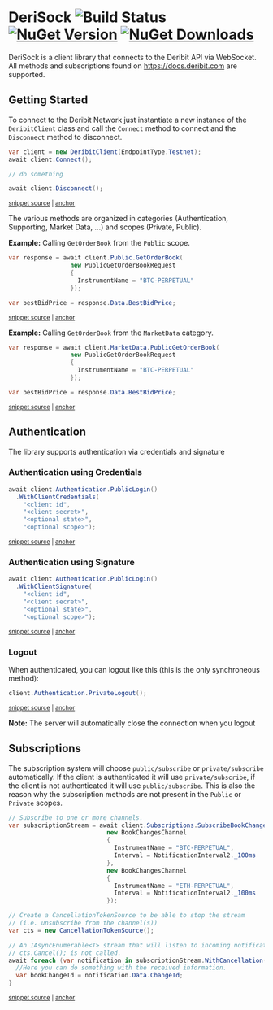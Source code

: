 <!--
GENERATED FILE - DO NOT EDIT
This file was generated by [MarkdownSnippets](https://github.com/SimonCropp/MarkdownSnippets).
Source File: /README.source.md
To change this file edit the source file and then run MarkdownSnippets.
-->

# DeriSock ![Build Status](https://github.com/psollberger/DeriSock/actions/workflows/DeriSock_BuildTest.yml/badge.svg)  [![NuGet Version](http://img.shields.io/nuget/v/DeriSock.svg?style=flat)](https://www.nuget.org/packages/DeriSock/) [![NuGet Downloads](https://img.shields.io/nuget/dt/DeriSock.svg)](https://www.nuget.org/packages/DeriSock/)

DeriSock is a client library that connects to the Deribit API via WebSocket.  
All methods and subscriptions found on https://docs.deribit.com are supported.

## Getting Started

To connect to the Deribit Network just instantiate a new instance of the `DeribitClient` class and call the `Connect` method to connect and the `Disconnect` method to disconnect.

<!-- snippet: readme-connect-disconnect -->
<a id='snippet-readme-connect-disconnect'></a>
```cs
var client = new DeribitClient(EndpointType.Testnet);
await client.Connect();

// do something

await client.Disconnect();
```
<sup><a href='/src/DeriSock.DevTools/Snippets.cs#L12-L20' title='Snippet source file'>snippet source</a> | <a href='#snippet-readme-connect-disconnect' title='Start of snippet'>anchor</a></sup>
<!-- endSnippet -->

The various methods are organized in categories (Authentication, Supporting, Market Data, ...) and scopes (Private, Public).

**Example:** Calling `GetOrderBook` from the `Public` scope.

<!-- snippet: readme-req-bbp-1 -->
<a id='snippet-readme-req-bbp-1'></a>
```cs
var response = await client.Public.GetOrderBook(
                 new PublicGetOrderBookRequest
                 {
                   InstrumentName = "BTC-PERPETUAL"
                 });

var bestBidPrice = response.Data.BestBidPrice;
```
<sup><a href='/src/DeriSock.DevTools/Snippets.cs#L23-L32' title='Snippet source file'>snippet source</a> | <a href='#snippet-readme-req-bbp-1' title='Start of snippet'>anchor</a></sup>
<!-- endSnippet -->

**Example:** Calling `GetOrderBook` from the `MarketData` category.

<!-- snippet: readme-req-bbp-2 -->
<a id='snippet-readme-req-bbp-2'></a>
```cs
var response = await client.MarketData.PublicGetOrderBook(
                 new PublicGetOrderBookRequest
                 {
                   InstrumentName = "BTC-PERPETUAL"
                 });

var bestBidPrice = response.Data.BestBidPrice;
```
<sup><a href='/src/DeriSock.DevTools/Snippets.cs#L36-L45' title='Snippet source file'>snippet source</a> | <a href='#snippet-readme-req-bbp-2' title='Start of snippet'>anchor</a></sup>
<!-- endSnippet -->

## Authentication

The library supports authentication via credentials and signature

### Authentication using Credentials

<!-- snippet: readme-auth-credentials -->
<a id='snippet-readme-auth-credentials'></a>
```cs
await client.Authentication.PublicLogin()
  .WithClientCredentials(
    "<client id",
    "<client secret>",
    "<optional state>",
    "<optional scope>");
```
<sup><a href='/src/DeriSock.DevTools/Snippets.cs#L49-L57' title='Snippet source file'>snippet source</a> | <a href='#snippet-readme-auth-credentials' title='Start of snippet'>anchor</a></sup>
<!-- endSnippet -->

### Authentication using Signature

<!-- snippet: readme-auth-signature -->
<a id='snippet-readme-auth-signature'></a>
```cs
await client.Authentication.PublicLogin()
  .WithClientSignature(
    "<client id",
    "<client secret>",
    "<optional state>",
    "<optional scope>");
```
<sup><a href='/src/DeriSock.DevTools/Snippets.cs#L61-L69' title='Snippet source file'>snippet source</a> | <a href='#snippet-readme-auth-signature' title='Start of snippet'>anchor</a></sup>
<!-- endSnippet -->

### Logout

When authenticated, you can logout like this (this is the only synchroneous method):

<!-- snippet: readme-auth-logout -->
<a id='snippet-readme-auth-logout'></a>
```cs
client.Authentication.PrivateLogout();
```
<sup><a href='/src/DeriSock.DevTools/Snippets.cs#L73-L76' title='Snippet source file'>snippet source</a> | <a href='#snippet-readme-auth-logout' title='Start of snippet'>anchor</a></sup>
<!-- endSnippet -->

**Note:** The server will automatically close the connection when you logout

## Subscriptions

The subscription system will choose `public/subscribe` or `private/subscribe` automatically.
If the client is authenticated it will use `private/subscribe`, if the client is not authenticated it will use `public/subscribe`.
This is also the reason why the subscription methods are not present in the `Public` or `Private` scopes.

<!-- snippet: readme-subscribtion-usage -->
<a id='snippet-readme-subscribtion-usage'></a>
```cs
// Subscribe to one or more channels. 
var subscriptionStream = await client.Subscriptions.SubscribeBookChanges(
                           new BookChangesChannel
                           {
                             InstrumentName = "BTC-PERPETUAL",
                             Interval = NotificationInterval2._100ms
                           },
                           new BookChangesChannel
                           {
                             InstrumentName = "ETH-PERPETUAL",
                             Interval = NotificationInterval2._100ms
                           });

// Create a CancellationTokenSource to be able to stop the stream
// (i.e. unsubscribe from the channel(s))
var cts = new CancellationTokenSource();

// An IAsyncEnumerable<T> stream that will listen to incoming notifications as long as
// cts.Cancel(); is not called.
await foreach (var notification in subscriptionStream.WithCancellation(cts.Token)) {
  //Here you can do something with the received information.
  var bookChangeId = notification.Data.ChangeId;
}
```
<sup><a href='/src/DeriSock.DevTools/Snippets.cs#L80-L105' title='Snippet source file'>snippet source</a> | <a href='#snippet-readme-subscribtion-usage' title='Start of snippet'>anchor</a></sup>
<!-- endSnippet -->
